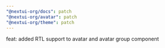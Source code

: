 ```yaml
---
"@nextui-org/docs": patch
"@nextui-org/avatar": patch
"@nextui-org/theme": patch
---
```


feat: added RTL support to avatar and avatar group component
